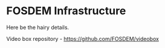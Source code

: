# FOSDEM Infrastructure

Here be the hairy details.

Video box repository - https://github.com/FOSDEM/videobox

